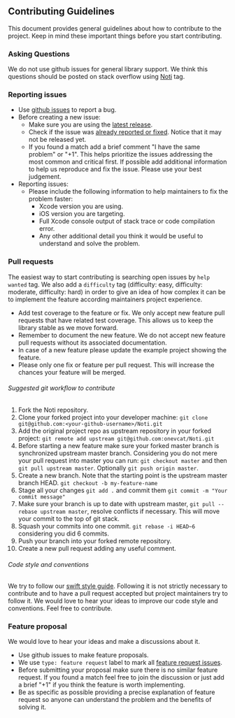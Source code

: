 Contributing Guidelines
--------------------------------------------------

This document provides general guidelines about how to contribute to the project. Keep in mind these important things before you start contributing.

### Asking Questions

We do not use github issues for general library support. We think this questions should be posted on stack overflow using [Noti](http://http://stackoverflow.com/questions/tagged/Noti) tag.

### Reporting issues

* Use [github issues](https://github.com/onevcat/Noti/issues) to report a bug.
* Before creating a new issue:
  * Make sure you are using the [latest release](https://github.com/onevcat/Noti/releases).
  * Check if the issue was [already reported or fixed](https://github.com/onevcat/Noti/issues?utf8=%E2%9C%93&q=is%3Aissue). Notice that it may not be released yet.
  * If you found a match add a brief comment "I have the same problem" or "+1". This helps prioritize the issues addressing the most common and critical first. If possible add additional information to help us reproduce and fix the issue. Please use your best judgement.    
* Reporting issues:
  * Please include the following information to help maintainers to fix the problem faster:
    * Xcode version you are using.
    * iOS version you are targeting.
    * Full Xcode console output of stack trace or code compilation error.
    * Any other additional detail you think it would be useful to understand and solve the problem.


### Pull requests

The easiest way to start contributing is searching open issues by `help wanted` tag. We also add a `difficulty` tag (difficulty: easy, difficulty: moderate, difficulty: hard) in order to give an idea of how complex it can be to implement the feature according maintainers project experience.

* Add test coverage to the feature or fix. We only accept new feature pull requests that have related test coverage. This allows us to keep the library stable as we move forward.
* Remember to document the new feature. We do not accept new feature pull requests without its associated documentation.
* In case of a new feature please update the example project showing the feature.
* Please only one fix or feature per pull request. This will increase the chances your feature will be merged.


###### Suggested git workflow to contribute

1. Fork the Noti repository.
2. Clone your forked project into your developer machine: `git clone git@github.com:<your-github-username>/Noti.git`
3. Add the original project repo as upstream repository in your forked project: `git remote add upstream git@github.com:onevcat/Noti.git`
4. Before starting a new feature make sure your forked master branch is synchronized upstream master branch. Considering you do not mere your pull request into master you can run: `git checkout master` and then `git pull upstream master`. Optionally `git push origin master`.
5. Create a new branch. Note that the starting point is the upstream master branch HEAD. `git checkout -b my-feature-name`
6. Stage all your changes `git add .` and commit them `git commit -m "Your commit message"`
7. Make sure your branch is up to date with upstream master, `git pull --rebase upstream master`, resolve conflicts if necessary. This will move your commit to the top of git stack.
8. Squash your commits into one commit. `git rebase -i HEAD~6` considering you did 6 commits.
9. Push your branch into your forked remote repository.
10. Create a new pull request adding any useful comment.


###### Code style and conventions

We try to follow our [swift style guide](https://github.com/onevcat/Swift-Style-Guide). Following it is not strictly necessary to contribute and to have a pull request accepted but project maintainers try to follow it. We would love to hear your ideas to improve our code style and conventions. Feel free to contribute.


### Feature proposal

We would love to hear your ideas and make a discussions about it.

* Use github issues to make feature proposals.
* We use `type: feature request` label to mark all [feature request issues](https://github.com/onevcat/Noti/labels/type%3A%20feature%20request).
* Before submitting your proposal make sure there is no similar feature request. If you found a match feel free to join the discussion or just add a brief "+1" if you think the feature is worth implementing.
* Be as specific as possible providing a precise explanation of feature request so anyone can understand the problem and the benefits of solving it.
